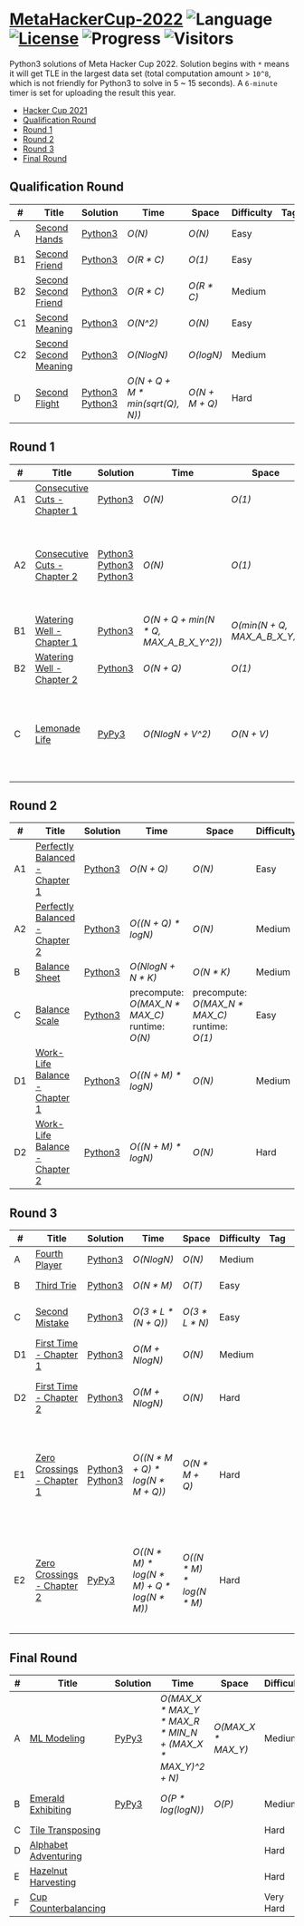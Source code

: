 # [MetaHackerCup-2022](https://www.facebook.com/hackercup/past_rounds/) ![Language](https://img.shields.io/badge/language-Python3-orange.svg) [![License](https://img.shields.io/badge/license-MIT-blue.svg)](./LICENSE) ![Progress](https://img.shields.io/badge/progress-26%20%2F%2030-ff69b4.svg) ![Visitors](https://visitor-badge.laobi.icu/badge?page_id=kamyu104.metahackercup.2022)

Python3 solutions of Meta Hacker Cup 2022. Solution begins with `*` means it will get TLE in the largest data set (total computation amount > `10^8`, which is not friendly for Python3 to solve in 5 ~ 15 seconds). A `6-minute` timer is set for uploading the result this year.

* [Hacker Cup 2021](https://github.com/kamyu104/FacebookHackerCup-2021)
* [Qualification Round](https://github.com/kamyu104/MetaHackerCup-2022#qualification-round)
* [Round 1](https://github.com/kamyu104/MetaHackerCup-2022#round-1)
* [Round 2](https://github.com/kamyu104/MetaHackerCup-2022#round-2)
* [Round 3](https://github.com/kamyu104/MetaHackerCup-2022#round-3)
* [Final Round](https://github.com/kamyu104/MetaHackerCup-2022#final-round)
  
## Qualification Round
| # | Title | Solution | Time | Space | Difficulty | Tag | Note |
|---| ----- | -------- | ---- | ----- | ---------- | --- | ---- |
|A| [Second Hands](https://www.facebook.com/codingcompetitions/hacker-cup/2022/qualification-round/problems/A)| [Python3](./Qualification%20Round/second_hands.py3) | _O(N)_ | _O(N)_ | Easy | | Greedy |
|B1| [Second Friend](https://www.facebook.com/codingcompetitions/hacker-cup/2022/qualification-round/problems/B1)| [Python3](./Qualification%20Round/second_friend.py3) | _O(R * C)_ | _O(1)_ | Easy | | Constructive Algorithms |
|B2| [Second Second Friend](https://www.facebook.com/codingcompetitions/hacker-cup/2022/qualification-round/problems/B2)| [Python3](./Qualification%20Round/second_second_friend.py3) | _O(R * C)_ | _O(R * C)_ | Medium | | Constructive Algorithms, BFS |
|C1| [Second Meaning](https://www.facebook.com/codingcompetitions/hacker-cup/2022/qualification-round/problems/C1)| [Python3](./Qualification%20Round/second_meaning.py3) | _O(N^2)_ | _O(N)_ | Easy | | Constructive Algorithms |
|C2| [Second Second Meaning](https://www.facebook.com/codingcompetitions/hacker-cup/2022/qualification-round/problems/C2)| [Python3](./Qualification%20Round/second_second_meaning.py3) | _O(NlogN)_ | _O(logN)_ | Medium | | Constructive Algorithms |
|D| [Second Flight](https://www.facebook.com/codingcompetitions/hacker-cup/2022/qualification-round/problems/D)| [Python3](./Qualification%20Round/second_flight.py3) [Python3](./Qualification%20Round/second_flight2.py3) | _O(N + Q + M * min(sqrt(Q), N))_ | _O(N + M + Q)_ | Hard | | Graph, Memoization |

## Round 1
| # | Title | Solution | Time | Space | Difficulty | Tag | Note |
|---| ----- | -------- | ---- | ----- | ---------- | --- | ---- |
|A1| [Consecutive Cuts - Chapter 1](https://www.facebook.com/codingcompetitions/hacker-cup/2022/round-1/problems/A1)| [Python3](./Round%201/consecutive_cuts_chapter_1.py3) | _O(N)_ | _O(1)_ | Easy | | Constructive Algorithms, String |
|A2| [Consecutive Cuts - Chapter 2](https://www.facebook.com/codingcompetitions/hacker-cup/2022/round-1/problems/A2)| [Python3](./Round%201/consecutive_cuts_chapter_2.py3) [Python3](./Round%201/consecutive_cuts_chapter_2-2.py3) [Python3](./Round%201/consecutive_cuts_chapter_2-3.py3) | _O(N)_ | _O(1)_ | Medium | | Constructive Algorithms, String, KMP Algorithm, Z-Function, Rabin-Karp Algorithm, Rolling Hash |
|B1| [Watering Well - Chapter 1](https://www.facebook.com/codingcompetitions/hacker-cup/2022/round-1/problems/B1)| [Python3](./Round%201/watering_well_chapter_1.py3) | _O(N + Q + min(N * Q, MAX_A_B_X_Y^2))_ | _O(min(N + Q, MAX_A_B_X_Y))_ | Easy | | Math, Freq Table |
|B2| [Watering Well - Chapter 2](https://www.facebook.com/codingcompetitions/hacker-cup/2022/round-1/problems/B2)| [Python3](./Round%201/watering_well_chapter_2.py3) | _O(N + Q)_ | _O(1)_ | Easy | | Math |
|C| [Lemonade Life](https://www.facebook.com/codingcompetitions/hacker-cup/2022/round-1/problems/C)| [PyPy3](./Round%201/lemonade_life.py3) | _O(NlogN + V^2)_ | _O(N + V)_ | Hard | | Geometry, Convex Hull, Monotone Chain Algorithm, Graph, Dijkstra's Algorithm |

## Round 2
| # | Title | Solution | Time | Space | Difficulty | Tag | Note |
|---| ----- | -------- | ---- | ----- | ---------- | --- | ---- |
|A1| [Perfectly Balanced - Chapter 1](https://www.facebook.com/codingcompetitions/hacker-cup/2022/round-2/problems/A1)| [Python3](./Round%202/perfectly_balanced_chapter_1.py3) | _O(N + Q)_ | _O(N)_ | Easy | | Prefix Sum |
|A2| [Perfectly Balanced - Chapter 2](https://www.facebook.com/codingcompetitions/hacker-cup/2022/round-2/problems/A2)| [Python3](./Round%202/perfectly_balanced_chapter_2.py3) | _O((N + Q) * logN)_ | _O(N)_ | Medium | | Hash, BIT, Fenwick Tree |
|B| [Balance Sheet](https://www.facebook.com/codingcompetitions/hacker-cup/2022/round-2/problems/B)| [Python3](./Round%202/balance_sheet.py3) | _O(NlogN + N * K)_ | _O(N * K)_ | Medium | | Sort, Greedy, DP |
|C| [Balance Scale](https://www.facebook.com/codingcompetitions/hacker-cup/2022/round-2/problems/C)| [Python3](./Round%202/balance_scale.py3) | precompute: _O(MAX\_N * MAX\_C)_<br>runtime: _O(N)_ | precompute: _O(MAX\_N * MAX\_C)_<br>runtime: _O(1)_ | Easy | | Combinatorics, Probability |
|D1| [Work-Life Balance - Chapter 1](https://www.facebook.com/codingcompetitions/hacker-cup/2022/round-2/problems/D1)| [Python3](./Round%202/work_life_balance_chapter_1.py3) | _O((N + M) * logN)_ | _O(N)_ | Medium | | BIT, Fenwick Tree, Greedy |
|D2| [Work-Life Balance - Chapter 2](https://www.facebook.com/codingcompetitions/hacker-cup/2022/round-2/problems/D2)| [Python3](./Round%202/work_life_balance_chapter_2.py3) | _O((N + M) * logN)_ | _O(N)_ | Hard | | BIT, Fenwick Tree, Greedy |

## Round 3
| # | Title | Solution | Time | Space | Difficulty | Tag | Note |
|---| ----- | -------- | ---- | ----- | ---------- | --- | ---- |
|A| [Fourth Player](https://www.facebook.com/codingcompetitions/hacker-cup/2022/round-3/problems/A)| [Python3](./Round%203/fourth_player.py3) | _O(NlogN)_ | _O(N)_ | Medium | | Games, Greedy |
|B| [Third Trie](https://www.facebook.com/codingcompetitions/hacker-cup/2022/round-3/problems/B)| [Python3](./Round%203/third_trie.py3) | _O(N * M)_ | _O(T)_ | Easy | | Trie, Combinatorics |
|C| [Second Mistake](https://www.facebook.com/codingcompetitions/hacker-cup/2022/round-3/problems/C)| [Python3](./Round%203/second_mistake.py3) | _O(3 * L * (N + Q))_ | _O(3 * L * N)_ | Easy | | Rabin-Karp Algorithm, Hash Table |
|D1| [First Time - Chapter 1](https://www.facebook.com/codingcompetitions/hacker-cup/2022/round-3/problems/D1)| [Python3](./Round%203/first_time_chapter_1.py3) | _O(M + NlogN)_ | _O(N)_ | Medium | | Unordered Set |
|D2| [First Time - Chapter 2](https://www.facebook.com/codingcompetitions/hacker-cup/2022/round-3/problems/D2)| [Python3](./Round%203/first_time_chapter_2.py3) | _O(M + NlogN)_ | _O(N)_ | Hard | | Unordered Set, Segment Tree, Number Theory |
|E1| [Zero Crossings - Chapter 1](https://www.facebook.com/codingcompetitions/hacker-cup/2022/round-3/problems/E1)| [Python3](./Round%203/zero_crossings_chapter_1.py3) [Python3](./Round%203/zero_crossings_chapter_1_2.py3) | _O((N * M + Q) * log(N * M + Q))_ | _O(N * M + Q)_ | Hard | | Offline Solution, Geometry, Sort, Line Sweep, Treap, Sorted List, Binary Search, Tree, DFS, Hash |
|E2| [Zero Crossings - Chapter 2](https://www.facebook.com/codingcompetitions/hacker-cup/2022/round-3/problems/E2)| [PyPy3](./Round%203/zero_crossings_chapter_2.py3) | _O((N * M) * log(N * M) + Q * log(N * M))_ | _O((N * M) * log(N * M)_ | Hard | | Online Solution, Geometry, Sort, Line Sweep, Persistent Treap, Binary Search, Tree, DFS, Hash |

## Final Round
| # | Title | Solution | Time | Space | Difficulty | Tag | Note |
|---| ----- | -------- | ---- | ----- | ---------- | --- | ---- |
|A| [ML Modeling](https://www.facebook.com/codingcompetitions/hacker-cup/2022/final-round/problems/A)| [PyPy3](./Final%20Round/ml_modeling.py3) | _O(MAX_X * MAX_Y * MAX_R * MIN_N + (MAX_X * MAX_Y)^2 + N)_ | _O(MAX_X * MAX_Y)_ | Medium | | Geometry |
|B| [Emerald Exhibiting](https://www.facebook.com/codingcompetitions/hacker-cup/2022/final-round/problems/B)| [PyPy3](./Final%20Round/emerald_exhibiting.py3) | _O(P * log(logN))_ | _O(P)_ | Medium | | Combinatorics, Number Theory |
|C| [Tile Transposing](https://www.facebook.com/codingcompetitions/hacker-cup/2022/final-round/problems/C)| | | | Hard | | |
|D| [Alphabet Adventuring](https://www.facebook.com/codingcompetitions/hacker-cup/2022/final-round/problems/D)| | | | Hard | | |
|E| [Hazelnut Harvesting](https://www.facebook.com/codingcompetitions/hacker-cup/2022/final-round/problems/E)| | | | Hard | | |
|F| [Cup Counterbalancing](https://www.facebook.com/codingcompetitions/hacker-cup/2022/final-round/problems/F)| | | | Very Hard | | |
